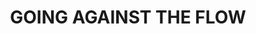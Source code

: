 ---
layout: comic
title: "GOING AGAINST THE FLOW"
comic:
- image: 6-a.gif
  alt: "Scene: Pokey is walking towards other penguins."
- image: 6-b.gif
  alt: "Scene: Pokey is going the other way to the other penguins."
- image: 6-c.gif
  alt: "Scene: Pokey is fighting his way through the other way going penguins."
- image: 6-d.gif
  alt: "Scene: Pokey gets to a sign which says DETOUR and points back the way he came, his way is blocked by an obsticle.\nPokey says: RATS!"
  note: "RATS RATS RATS RATS RATS!"
---
